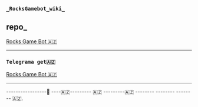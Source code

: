 ### ```_RocksGamebot_wiki_```

## **repo_**
 [Rocks Game Bot 🇦🇿](https://github.com/AzeMusic/RocksGamebot)

-------

### ```Telegrama get🇦🇿```
[Rocks Game Bot 🇦🇿](https://t.me/RocksGameAzBot)


--------

-----------------📱
----🇦🇿--------- 🇦🇿 ---------🇦🇿 -------- -------- -------- 🇦🇿.  
